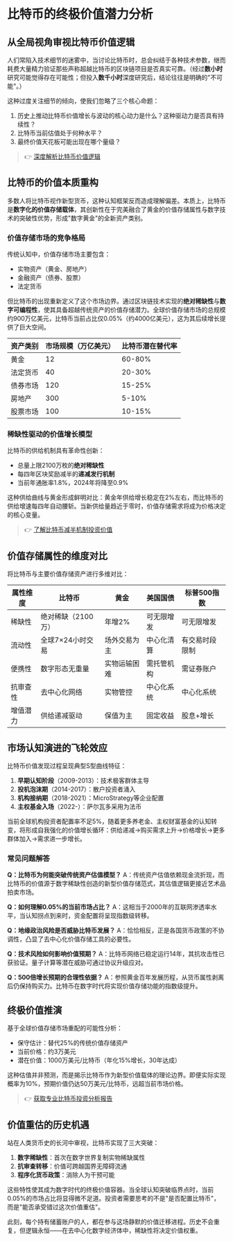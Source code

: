 # 比特币的终极价值潜力分析

## 从全局视角审视比特币价值逻辑
人们常陷入技术细节的迷雾中，当讨论比特币时，总会纠结于各种技术参数，继而耗费大量精力验证那些声称超越比特币的区块链项目是否真实可靠。（经过**数小时**研究可能觉得存在可能性；但投入**数千小时**深度研究后，结论往往是明确的"不可能"。）

这种过度关注细节的倾向，使我们忽略了三个核心命题：
1. 历史上推动比特币价值增长与波动的核心动力是什么？这种驱动力是否具有持续性？
2. 比特币当前估值处于何种水平？
3. 最终价值天花板可能出现在哪个量级？

> 👉 [深度解析比特币价值逻辑](https://bit.ly/okx_welcome)

## 比特币的价值本质重构
多数人将比特币视作新型货币，这种认知框架反而造成理解偏差。本质上，比特币是**数字化的价值存储载体**，其创新性在于完美融合了黄金的价值存储属性与数字技术的突破性优势，形成"数字黄金"的全新资产类别。

### 价值存储市场的竞争格局
传统认知中，价值存储市场主要包含：
- 实物资产（黄金、房地产）
- 金融资产（债券、股票）
- 法定货币

但比特币的出现重新定义了这个市场边界。通过区块链技术实现的**绝对稀缺性**与**数字可编程性**，使其具备超越传统资产的价值存储潜力。全球价值存储市场的总规模约900万亿美元，比特币当前占比仅0.05%（约4000亿美元），这为其后续增长提供了巨大空间。

| 资产类别       | 市场规模（万亿美元） | 比特币潜在替代率 |
|----------------|---------------------|------------------|
| 黄金           | 12                  | 60-80%          |
| 法定货币       | 40                  | 20-30%          |
| 债券市场       | 120                 | 15-25%          |
| 房地产         | 300                 | 5-10%           |
| 股票市场       | 100                 | 10-15%          |

### 稀缺性驱动的价值增长模型
比特币的供给机制具有革命性创新：
- 总量上限2100万枚的**绝对稀缺性**
- 每四年区块奖励减半的**递减发行机制**
- 当前年通胀率1.8%，2024年将降至0.9%

这种供给曲线与黄金形成鲜明对比：黄金年供给增长稳定在2%左右，而比特币的供给增速每四年自动腰斩。当新供给量趋近于零时，价值存储需求将成为价格决定的核心变量。

> 👉 [了解比特币减半机制投资价值](https://bit.ly/okx_welcome)

## 价值存储属性的维度对比
将比特币与主要价值存储资产进行多维对比：

| 属性维度       | 比特币              | 黄金      | 美国国债    | 标普500指数 |
|----------------|---------------------|-----------|------------|------------|
| 稀缺性         | 绝对稀缺（2100万）  | 年增2%    | 可无限增发 | 可无限增发  |
| 流动性         | 全球7×24小时交易    | 场外交易为主 | 中心化清算 | 有交易时段限制 |
| 便携性         | 数字形态无重量      | 实物运输困难 | 需托管机构 | 需证券账户 |
| 抗审查性       | 去中心化网络        | 实物管控   | 中心化系统 | 中心化系统  |
| 增值潜力       | 供给递减驱动       | 保值为主  | 固定收益   | 股息+增长   |

## 市场认知演进的飞轮效应
比特币价值发现过程呈现典型S型曲线特征：
1. **早期认知阶段**（2009-2013）：技术极客群体主导
2. **投机泡沫期**（2014-2017）：散户投资者涌入
3. **机构接纳期**（2018-2021）：MicroStrategy等企业配置
4. **主权基金入场**（2022-）：萨尔瓦多采用为法币

当前全球机构投资者配置率不足5%，随着更多养老金、主权财富基金的认知转变，将形成自我强化的价值增长循环：供给递减→购买需求上升→价格增长→更多群体加入→需求进一步增长。

### 常见问题解答
**Q：比特币为何能突破传统资产估值模型？**
A：传统资产估值依赖现金流折现，而比特币的价值源于数字稀缺性创造的新型价值存储范式，其估值逻辑更接近艺术品拍卖市场。

**Q：如何理解0.05%的当前市场占比？**
A：这相当于2000年的互联网渗透率水平，当认知拐点到来时，资金配置将呈现指数级转移。

**Q：地缘政治风险是否威胁比特币发展？**
A：恰恰相反，正是各国货币政策的不协调性，凸显了去中心化价值存储工具的必要性。

**Q：技术风险如何影响价值预期？**
A：比特币网络已稳定运行14年，其抗攻击性已获验证。量子计算等潜在威胁可通过协议升级应对。

**Q：500倍增长预期的合理性依据？**
A：参照黄金百年发展历程，从货币属性剥离后仍保持购买力。比特币在数字时代将实现价值存储功能的指数级提升。

## 终极价值推演
基于全球价值存储市场重配的可能性分析：
- 保守估计：替代25%的传统价值存储资产
- 当前价格：约3万美元
- 潜在价值：1000万美元/比特币（年化15%增长，30年达成）

这种估值并非预测，而是揭示比特币作为新型价值载体的理论边界。即便实际实现概率为10%，预期价值仍达50万美元/比特币，远超当前市场价格。

> 👉 [获取专业比特币投资分析报告](https://bit.ly/okx_welcome)

## 价值重估的历史机遇
站在人类货币史的长河中审视，比特币实现了三大突破：
1. **数字稀缺性**：首次在数字世界复制实物稀缺属性
2. **抗审查转移**：价值可跨越国界无障碍流通
3. **程序化货币政策**：消除人为干预可能

这些特性使其成为数字时代的终极价值容器。当全球认知突破临界点时，当前0.05%的市场占比将显得微不足道。投资者需要思考的不是"是否配置比特币"，而是"能否承受错过这次价值重估"。

此刻，每个持有储蓄账户的人，都在参与这场静默的价值迁移进程。历史不会重复，但逻辑永恒——在去中心化数字经济体中，稀缺性将决定价值权重。